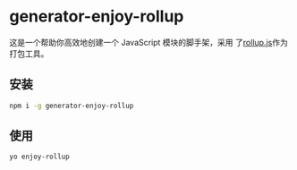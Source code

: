 # generator-enjoy-rollup

这是一个帮助你高效地创建一个 JavaScript 模块的脚手架，采用
了[rollup.js](https://rollupjs.org/)作为打包工具。

## 安装

```bash
npm i -g generator-enjoy-rollup
```

## 使用

```bash
yo enjoy-rollup
```
